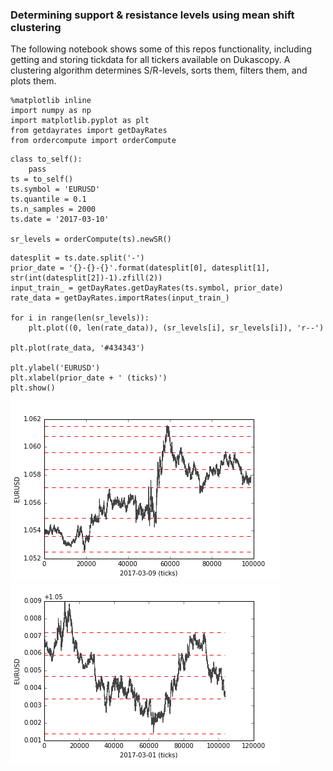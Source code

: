 ### Determining support & resistance levels using mean shift clustering
The following notebook shows some of this repos functionality,
including getting and storing tickdata for all tickers available on Dukascopy. A clustering algorithm determines S/R-levels, sorts them, filters them, and
plots them.

```{.python .input  n=10}
%matplotlib inline
import numpy as np
import matplotlib.pyplot as plt
from getdayrates import getDayRates
from ordercompute import orderCompute
```

```{.python .input  n=2}
class to_self():
    pass
ts = to_self()
ts.symbol = 'EURUSD'
ts.quantile = 0.1
ts.n_samples = 2000
ts.date = '2017-03-10'

sr_levels = orderCompute(ts).newSR()
```

```{.python .input  n=25}
datesplit = ts.date.split('-')
prior_date = '{}-{}-{}'.format(datesplit[0], datesplit[1], str(int(datesplit[2])-1).zfill(2))
input_train_ = getDayRates.getDayRates(ts.symbol, prior_date)
rate_data = getDayRates.importRates(input_train_)

for i in range(len(sr_levels)):
    plt.plot((0, len(rate_data)), (sr_levels[i], sr_levels[i]), 'r--')

plt.plot(rate_data, '#434343')

plt.ylabel('EURUSD')
plt.xlabel(prior_date + ' (ticks)')
plt.show()
```

![The amount of levels corresponds to the quantile parameter](data/visualization/SRplot.png)
![Another example with a larger quantile](data/visualization/srplot_2017-03-01.png)
